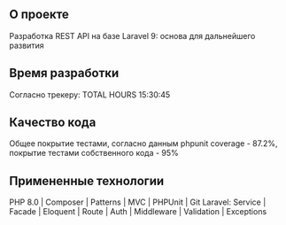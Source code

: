 ## О проекте

Разработка REST API на базе Laravel 9: основа для дальнейшего развития

## Время разработки

Согласно трекеру: TOTAL HOURS 15:30:45

## Качество кода

Общее покрытие тестами, согласно данным phpunit coverage - 87.2%, покрытие тестами собственного кода - 95%

## Примененные технологии

PHP 8.0 | Composer | Patterns | MVC | PHPUnit | Git
Laravel: Service | Facade | Eloquent | Route | Auth | Middleware | Validation | Exceptions
